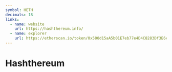 ```yaml
---
symbol: HETH
decimals: 18
links:
  - name: website
    url: https://hashthereum.info/
  - name: explorer
    url: https://etherscan.io/token/0x500d15aA5b01E7eb77e4D4C8283Df3E6c49Da754
---
```


# Hashthereum
